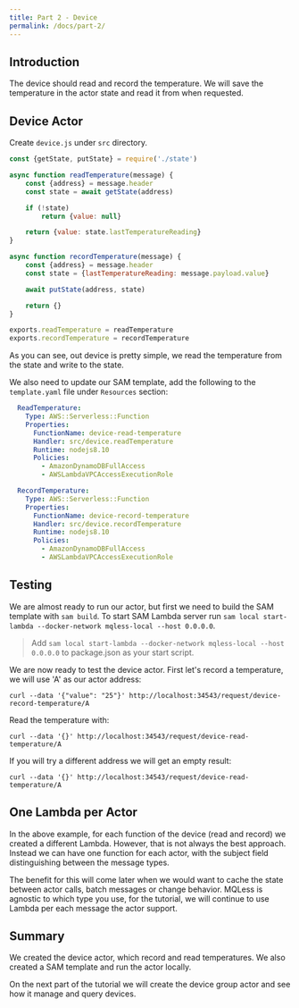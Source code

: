 ```yaml
---
title: Part 2 - Device
permalink: /docs/part-2/
---
```


## Introduction

The device should read and record the temperature.
We will save the temperature in the actor state and read it from when requested.

## Device Actor

Create `device.js` under `src` directory.

```javascript
const {getState, putState} = require('./state')

async function readTemperature(message) {
    const {address} = message.header
    const state = await getState(address)

    if (!state)
        return {value: null}

    return {value: state.lastTemperatureReading}
}

async function recordTemperature(message) {
    const {address} = message.header
    const state = {lastTemperatureReading: message.payload.value}

    await putState(address, state)

    return {}
}

exports.readTemperature = readTemperature
exports.recordTemperature = recordTemperature
```

As you can see, out device is pretty simple, we read the temperature from the state and write to the state.

We also need to update our SAM template, add the following to the `template.yaml` file under `Resources` section:

```yaml
  ReadTemperature:
    Type: AWS::Serverless::Function
    Properties:
      FunctionName: device-read-temperature
      Handler: src/device.readTemperature
      Runtime: nodejs8.10
      Policies:
        - AmazonDynamoDBFullAccess
        - AWSLambdaVPCAccessExecutionRole

  RecordTemperature:
    Type: AWS::Serverless::Function
    Properties:
      FunctionName: device-record-temperature        
      Handler: src/device.recordTemperature
      Runtime: nodejs8.10
      Policies:
        - AmazonDynamoDBFullAccess
        - AWSLambdaVPCAccessExecutionRole
```      

## Testing

We are almost ready to run our actor, but first we need to build the SAM template with `sam build`.
To start SAM Lambda server run `sam local start-lambda --docker-network mqless-local --host 0.0.0.0`.

> Add `sam local start-lambda --docker-network mqless-local --host 0.0.0.0` to package.json as your start script.

We are now ready to test the device actor. First let's record a temperature, we will use 'A' as our actor address:

```shell
curl --data '{"value": "25"}' http://localhost:34543/request/device-record-temperature/A
```

Read the temperature with:
```shell
curl --data '{}' http://localhost:34543/request/device-read-temperature/A
```

If you will try a different address we will get an empty result:
```shell
curl --data '{}' http://localhost:34543/request/device-read-temperature/A
```

## One Lambda per Actor

In the above example, for each function of the device (read and record) we created a different Lambda.
However, that is not always the best approach. Instead we can have one function for each actor, with the subject field distinguishing between the message types.

The benefit for this will come later when we would want to cache the state between actor calls, batch messages or change behavior.
MQLess is agnostic to which type you use, for the tutorial, we will continue to use Lambda per each message the actor support.

## Summary

We created the device actor, which record and read temperatures.
We also created a SAM template and run the actor locally.

On the next part of the tutorial we will create the device group actor and see how it manage and query devices.
